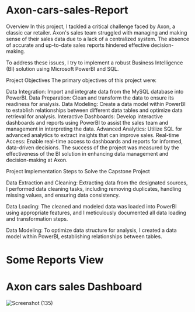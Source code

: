 # Axon-cars-sales-Report
Overview
In this project, I tackled a critical challenge faced by Axon, a classic car retailer. Axon's sales team struggled with managing and making sense of their sales data due to a lack of a centralized system. The absence of accurate and up-to-date sales reports hindered effective decision-making.

To address these issues, I try to implement a robust Business Intelligence (BI) solution using Microsoft PowerBI and SQL.

Project Objectives
The primary objectives of this project were:

Data Integration: Import and integrate data from the MySQL database into PowerBI.
Data Preparation: Clean and transform the data to ensure its readiness for analysis.
Data Modeling: Create a data model within PowerBI to establish relationships between different data tables and optimize data retrieval for analysis.
Interactive Dashboards: Develop interactive dashboards and reports using PowerBI to assist the sales team and management in interpreting the data.
Advanced Analytics: Utilize SQL for advanced analytics to extract insights that can improve sales.
Real-time Access: Enable real-time access to dashboards and reports for informed, data-driven decisions.
The success of the project was measured by the effectiveness of the BI solution in enhancing data management and decision-making at Axon.

Project Implementation
Steps to Solve the Capstone Project

Data Extraction and Cleaning: Extracting data from the designated sources, I performed data cleaning tasks, including removing duplicates, handling missing values, and ensuring data consistency.

Data Loading: The cleaned and modeled data was loaded into PowerBI using appropriate features, and I meticulously documented all data loading and transformation steps.

Data Modeling: To optimize data structure for analysis, I created a data model within PowerBI, establishing relationships between tables.


# Some Reports View

# Axon cars sales Dashboard
![Screenshot (135)](https://github.com/user-attachments/assets/88a14ad8-0e4f-4ee0-a84c-a1fde661ddef)










